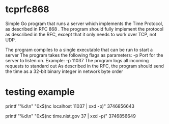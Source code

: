 # tcprfc868
Simple  Go program that runs a server which implements the Time Protocol, as described in RFC 868 . The program should fully implement the protocol as described in the RFC, except that it only needs to work over TCP, not UDP.

The program compiles to a single executable that can be run to start a server
The program takes the following flags as parameters:
-p Port for the server to listen on. Example: -p 11037
The program logs all incoming requests to standard out
As described in the RFC, the program should send the time as a 32-bit binary integer in network byte order

# testing example
printf "%d\n" "0x$(nc localhost 11037 | xxd -p)"
3746856643

printf "%d\n" "0x$(nc time.nist.gov 37 | xxd -p)"
3746856649

